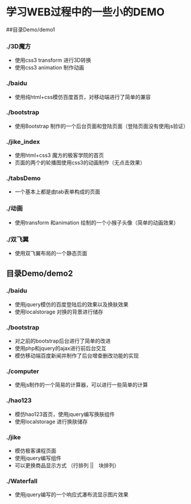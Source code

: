 # 学习WEB过程中的一些小的DEMO  
##目录Demo/demo1  
### ./3D魔方  
 *  使用css3 transform 进行3D转换
 * 使用css3 animation 制作动画
###  ./baidu  
  * 使用纯html+css模仿百度首页，对移动端进行了简单的兼容
### ./bootstrap
* 使用Bootstrap 制作的一个后台页面和登陆页面（登陆页面没有使用js验证）
### ./jike_index
* 使用html+css3 魔方的极客学院的首页
* 页面的两个的轮播图使用css3的动画制作（无点击效果）
### ./tabsDemo
* 一个基本上都是由tab表单构成的页面
### ./动画
* 使用transform 和animation 绘制的一个小猴子头像（简单的动画效果）
### ./双飞翼
* 使用双飞翼布局的一个静态页面
## 目录Demo/demo2
### ./baidu
* 使用jquery模仿的百度登陆后的效果以及换肤效果
* 使用localstorage 对换的背景进行储存
### ./bootstrap
* 对之前的bootstrap后台进行了简单的改进
* 使用php和jquery的ajax进行前后台交互
* 模仿移动端百度新闻并制作了后台增查删改功能的实现
### ./computer
* 使用js制作的一个简易的计算器，可以进行一些简单的计算
### ./hao123
* 模仿hao123首页，使用jquery编写换肤组件
* 使用localstorage 进行换肤储存
### ./jike
* 模仿极客课程页面
* 使用jquery编写组件
* 可以更换商品显示方式 （行排列 ||　块排列）
### ./Waterfall
* 使用jquery编写的一个响应式瀑布流显示图片效果